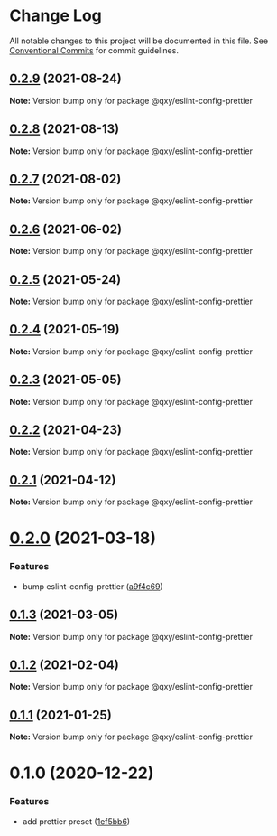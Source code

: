 # Change Log

All notable changes to this project will be documented in this file.
See [Conventional Commits](https://conventionalcommits.org) for commit guidelines.

## [0.2.9](https://github.com/qxy-fe/configs/compare/@qxy/eslint-config-prettier@0.2.8...@qxy/eslint-config-prettier@0.2.9) (2021-08-24)

**Note:** Version bump only for package @qxy/eslint-config-prettier





## [0.2.8](https://github.com/qxy-fe/configs/compare/@qxy/eslint-config-prettier@0.2.7...@qxy/eslint-config-prettier@0.2.8) (2021-08-13)

**Note:** Version bump only for package @qxy/eslint-config-prettier





## [0.2.7](https://github.com/qxy-fe/configs/compare/@qxy/eslint-config-prettier@0.2.6...@qxy/eslint-config-prettier@0.2.7) (2021-08-02)

**Note:** Version bump only for package @qxy/eslint-config-prettier

## [0.2.6](https://github.com/qxy-fe/configs/compare/@qxy/eslint-config-prettier@0.2.5...@qxy/eslint-config-prettier@0.2.6) (2021-06-02)

**Note:** Version bump only for package @qxy/eslint-config-prettier

## [0.2.5](https://github.com/qxy-fe/configs/compare/@qxy/eslint-config-prettier@0.2.4...@qxy/eslint-config-prettier@0.2.5) (2021-05-24)

**Note:** Version bump only for package @qxy/eslint-config-prettier

## [0.2.4](https://github.com/qxy-fe/configs/compare/@qxy/eslint-config-prettier@0.2.3...@qxy/eslint-config-prettier@0.2.4) (2021-05-19)

**Note:** Version bump only for package @qxy/eslint-config-prettier

## [0.2.3](https://github.com/qxy-fe/configs/compare/@qxy/eslint-config-prettier@0.2.2...@qxy/eslint-config-prettier@0.2.3) (2021-05-05)

**Note:** Version bump only for package @qxy/eslint-config-prettier

## [0.2.2](https://github.com/qxy-fe/configs/compare/@qxy/eslint-config-prettier@0.2.1...@qxy/eslint-config-prettier@0.2.2) (2021-04-23)

**Note:** Version bump only for package @qxy/eslint-config-prettier

## [0.2.1](https://github.com/qxy-fe/configs/compare/@qxy/eslint-config-prettier@0.2.0...@qxy/eslint-config-prettier@0.2.1) (2021-04-12)

**Note:** Version bump only for package @qxy/eslint-config-prettier

# [0.2.0](https://github.com/qxy-fe/configs/compare/@qxy/eslint-config-prettier@0.1.3...@qxy/eslint-config-prettier@0.2.0) (2021-03-18)

### Features

-   bump eslint-config-prettier ([a9f4c69](https://github.com/qxy-fe/configs/commit/a9f4c69a2584ead637e67207f4fb028384dce948))

## [0.1.3](https://github.com/qxy-fe/configs/compare/@qxy/eslint-config-prettier@0.1.2...@qxy/eslint-config-prettier@0.1.3) (2021-03-05)

**Note:** Version bump only for package @qxy/eslint-config-prettier

## [0.1.2](https://github.com/qxy-fe/configs/compare/@qxy/eslint-config-prettier@0.1.1...@qxy/eslint-config-prettier@0.1.2) (2021-02-04)

**Note:** Version bump only for package @qxy/eslint-config-prettier

## [0.1.1](https://github.com/qxy-fe/configs/compare/@qxy/eslint-config-prettier@0.1.0...@qxy/eslint-config-prettier@0.1.1) (2021-01-25)

**Note:** Version bump only for package @qxy/eslint-config-prettier

# 0.1.0 (2020-12-22)

### Features

-   add prettier preset ([1ef5bb6](https://github.com/qxy-fe/configs/commit/1ef5bb6be35fac9592d01196bc7af60d7f022ceb))
